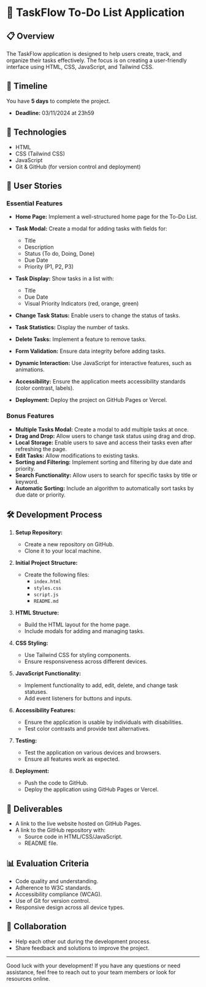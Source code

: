 # 🚀 TaskFlow To-Do List Application

## 📋 Overview
The TaskFlow application is designed to help users create, track, and organize their tasks effectively. The focus is on creating a user-friendly interface using HTML, CSS, JavaScript, and Tailwind CSS.

## 📅 Timeline
You have **5 days** to complete the project.
- **Deadline:** 03/11/2024 at 23h59

## 🔧 Technologies
- HTML
- CSS (Tailwind CSS)
- JavaScript
- Git & GitHub (for version control and deployment)

## 📜 User Stories
### Essential Features
- **Home Page:** Implement a well-structured home page for the To-Do List.
- **Task Modal:** Create a modal for adding tasks with fields for:
  - Title
  - Description
  - Status (To do, Doing, Done)
  - Due Date
  - Priority (P1, P2, P3)
  
- **Task Display:** Show tasks in a list with:
  - Title
  - Due Date
  - Visual Priority Indicators (red, orange, green)
  
- **Change Task Status:** Enable users to change the status of tasks.
- **Task Statistics:** Display the number of tasks.
- **Delete Tasks:** Implement a feature to remove tasks.
- **Form Validation:** Ensure data integrity before adding tasks.
- **Dynamic Interaction:** Use JavaScript for interactive features, such as animations.
- **Accessibility:** Ensure the application meets accessibility standards (color contrast, labels).
- **Deployment:** Deploy the project on GitHub Pages or Vercel.

### Bonus Features
- **Multiple Tasks Modal:** Create a modal to add multiple tasks at once.
- **Drag and Drop:** Allow users to change task status using drag and drop.
- **Local Storage:** Enable users to save and access their tasks even after refreshing the page.
- **Edit Tasks:** Allow modifications to existing tasks.
- **Sorting and Filtering:** Implement sorting and filtering by due date and priority.
- **Search Functionality:** Allow users to search for specific tasks by title or keyword.
- **Automatic Sorting:** Include an algorithm to automatically sort tasks by due date or priority.

## 🛠 Development Process
1. **Setup Repository:**
   - Create a new repository on GitHub.
   - Clone it to your local machine.

2. **Initial Project Structure:**
   - Create the following files:
     - `index.html`
     - `styles.css`
     - `script.js`
     - `README.md`

3. **HTML Structure:**
   - Build the HTML layout for the home page.
   - Include modals for adding and managing tasks.

4. **CSS Styling:**
   - Use Tailwind CSS for styling components.
   - Ensure responsiveness across different devices.

5. **JavaScript Functionality:**
   - Implement functionality to add, edit, delete, and change task statuses.
   - Add event listeners for buttons and inputs.

6. **Accessibility Features:**
   - Ensure the application is usable by individuals with disabilities.
   - Test color contrasts and provide text alternatives.

7. **Testing:**
   - Test the application on various devices and browsers.
   - Ensure all features work as expected.

8. **Deployment:**
   - Push the code to GitHub.
   - Deploy the application using GitHub Pages or Vercel.

## 📄 Deliverables
- A link to the live website hosted on GitHub Pages.
- A link to the GitHub repository with:
  - Source code in HTML/CSS/JavaScript.
  - README file.

## 📊 Evaluation Criteria
- Code quality and understanding.
- Adherence to W3C standards.
- Accessibility compliance (WCAG).
- Use of Git for version control.
- Responsive design across all device types.

## 🎉 Collaboration
- Help each other out during the development process.
- Share feedback and solutions to improve the project.

---

Good luck with your development! If you have any questions or need assistance, feel free to reach out to your team members or look for resources online.
